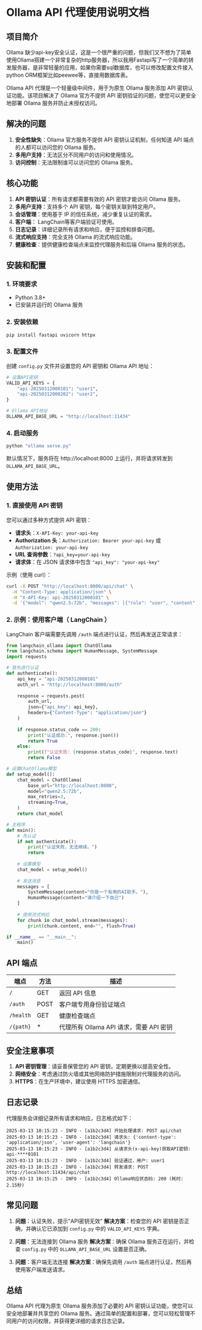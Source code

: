 # Ollama API 代理使用说明文档

## 项目简介

Ollama 缺少api-key安全认证，这是一个很严重的问题，但我们又不想为了简单使用Ollama搭建一个非常复杂的http服务器，所以我用Fastapi写了一个简单的转发服务器，是非常轻量的应用，如果你需要sql数据库，也可以修改配置文件接入python ORM框架比如peewee等，直接用数据库表。

Ollama API 代理是一个轻量级中间件，用于为原生 Ollama 服务添加 API 密钥认证功能。该项目解决了 Ollama 官方不提供 API 密钥验证的问题，使您可以更安全地部署 Ollama 服务并防止未授权访问。

## 解决的问题

1. **安全性缺失**：Ollama 官方服务不提供 API 密钥认证机制，任何知道 API 端点的人都可以访问您的 Ollama 服务。
2. **多用户支持**：无法区分不同用户的访问和使用情况。
3. **访问控制**：无法限制谁可以访问您的 Ollama 服务。

## 核心功能

1. **API 密钥认证**：所有请求都需要有效的 API 密钥才能访问 Ollama 服务。
2. **多用户支持**：支持多个 API 密钥，每个密钥关联到特定用户。
3. **会话管理**：使用基于 IP 的信任系统，减少重复认证的需求。
4. **客户端**： LangChain等客户端验证可使用。
5. **日志记录**：详细记录所有请求和响应，便于监控和排查问题。
6. **流式响应支持**：完全支持 Ollama 的流式响应功能。
7. **健康检查**：提供健康检查端点来监控代理服务和后端 Ollama 服务的状态。

## 安装和配置

### 1. 环境要求

- Python 3.8+
- 已安装并运行的 Ollama 服务

### 2. 安装依赖

```bash
pip install fastapi uvicorn httpx
```

### 3. 配置文件

创建 `config.py` 文件并设置您的 API 密钥和 Ollama API 地址：

```python
# 设置API密钥
VALID_API_KEYS = {
    "api-20250312000101": "user1",
    "api-20250312000202": "user2",
}

# Ollama API地址
OLLAMA_API_BASE_URL = "http://localhost:11434"
```

### 4. 启动服务

```bash
python "ollama serve.py"
```

默认情况下，服务将在 http://localhost:8000 上运行，并将请求转发到 `OLLAMA_API_BASE_URL`。

## 使用方法

### 1. 直接使用 API 密钥

您可以通过多种方式提供 API 密钥：

- **请求头**：`X-API-Key: your-api-key`
- **Authorization 头**：`Authorization: Bearer your-api-key` 或 `Authorization: your-api-key`
- **URL 查询参数**：`?api_key=your-api-key`
- **请求体**：在 JSON 请求体中包含 `"api_key": "your-api-key"`

示例（使用 curl）：

```bash
curl -X POST "http://localhost:8000/api/chat" \
  -H "Content-Type: application/json" \
  -H "X-API-Key: api-20250312000101" \
  -d '{"model": "qwen2.5:72b", "messages": [{"role": "user", "content": "你好"}], "stream": true}'
```

### 2. 示例：使用客户端（ LangChain ）

LangChain 客户端需要先调用 `/auth` 端点进行认证，然后再发送正常请求：

```python
from langchain_ollama import ChatOllama
from langchain.schema import HumanMessage, SystemMessage
import requests

# 首先进行认证
def authenticate():
    api_key = "api-20250312000101"
    auth_url = "http://localhost:8000/auth"
    
    response = requests.post(
        auth_url,
        json={"api_key": api_key},
        headers={"Content-Type": "application/json"}
    )
    
    if response.status_code == 200:
        print("认证成功:", response.json())
        return True
    else:
        print(f"认证失败: {response.status_code}", response.text)
        return False

# 设置ChatOllama模型
def setup_model():
    chat_model = ChatOllama(
        base_url="http://localhost:8000",
        model="qwen2.5:72b",
        max_retries=3,
        streaming=True,
    )
    return chat_model

# 主程序
def main():
    # 先认证
    if not authenticate():
        print("认证失败，无法继续。")
        return
    
    # 设置模型
    chat_model = setup_model()
    
    # 发送消息
    messages = [
        SystemMessage(content="你是一个有用的AI助手。"),
        HumanMessage(content="请介绍一下自己")
    ]
    
    # 使用流式响应
    for chunk in chat_model.stream(messages):
        print(chunk.content, end="", flush=True)

if __name__ == "__main__":
    main()
```

## API 端点

| 端点 | 方法 | 描述 |
|------|------|------|
| `/` | GET | 返回 API 信息 |
| `/auth` | POST | 客户端专用身份验证端点 |
| `/health` | GET | 健康检查端点 |
| `/{path}` | * | 代理所有 Ollama API 请求，需要 API 密钥 |

## 安全注意事项

1. **API 密钥管理**：请妥善保管您的 API 密钥，定期更换以提高安全性。
2. **网络安全**：考虑通过防火墙或其他网络防护措施限制对代理服务的访问。
3. **HTTPS**：在生产环境中，建议使用 HTTPS 加密通信。

## 日志记录

代理服务会详细记录所有请求和响应，日志格式如下：

```
2025-03-13 10:15:23 - INFO - [a1b2c3d4] 开始处理请求: POST api/chat
2025-03-13 10:15:23 - INFO - [a1b2c3d4] 请求头: {'content-type': 'application/json', 'user-agent': 'langchain'}
2025-03-13 10:15:23 - INFO - [a1b2c3d4] 从请求头(x-api-key)获取API密钥: api-****0101
2025-03-13 10:15:23 - INFO - [a1b2c3d4] 验证通过，用户: user1
2025-03-13 10:15:23 - INFO - [a1b2c3d4] 转发请求: POST http://localhost:11434/api/chat
2025-03-13 10:15:25 - INFO - [a1b2c3d4] Ollama响应状态码: 200 (耗时: 2.15秒)
```

## 常见问题

1. **问题**：认证失败，提示"API密钥无效"
   **解决方案**：检查您的 API 密钥是否正确，并确认它已添加到 `config.py` 中的 `VALID_API_KEYS` 字典。

2. **问题**：无法连接到 Ollama 服务
   **解决方案**：确保 Ollama 服务正在运行，并检查 `config.py` 中的 `OLLAMA_API_BASE_URL` 设置是否正确。

3. **问题**：客户端无法连接
   **解决方案**：确保先调用 `/auth` 端点进行认证，然后再使用客户端发送请求。

## 总结

Ollama API 代理为原生 Ollama 服务添加了必要的 API 密钥认证功能，使您可以安全地部署并共享您的 Ollama 服务。通过简单的配置和部署，您可以轻松管理不同用户的访问权限，并获得更详细的请求日志记录。
